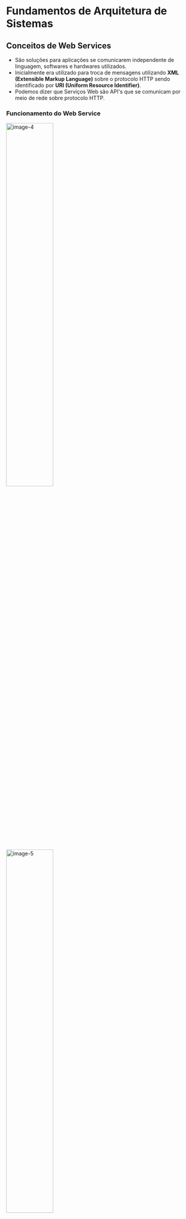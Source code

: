 # Fundamentos de Arquitetura de Sistemas

## Conceitos de Web Services

- São soluções para aplicações se comunicarem independente de linguagem, softwares e hardwares utilizados.
- Inicialmente era utilizado para troca de mensagens utilizando **XML (Extensible Markup Language)** sobre o protocolo HTTP sendo identificado por **URI (Uniform Resource Identifier)**.
- Podemos dizer que Serviços Web são API's que se comunicam por meio de rede sobre protocolo HTTP.

### Funcionamento do Web Service

<img src="..\Imagens\image-4.png" alt="image-4" width="50%" />

<img src="..\Imagens\image-5.png" alt="image-5" width="50%" />

### Vantagens

- Linguagem comum
- Integração
- Reutilização de implementação
- Segurança
- Custos

### Principais Tecnologias

- SOAP
- REST
- XML
- JSON

## SOAP - "Simple Object Access Protocol"

- É um protocolo baseado em XML para acessar serviços web principalmente por HTTP.
- Pode-se dizer que SOAP é uma definição de como o serviços web se comunicam.
- Foi desenvolvido para facilitar integrações entre aplicações.
- Permite integrações entre aplicações, independente de linguagem, pois usa como linguagem comum o XML.
- É independente de plataforma e software.
- Meio de transporte genérico, ou seja, pode ser usado por outros protocolos além do HTTP.

#### XML - "Extensible Markup Language"

- É uma linguagem de marcação criada na década de 90 pela W3C
- Facilita a separação de conteúdo
- Não tem limitação de criação de tags
- Linguagem comum para integração entre aplicações

#### Estrutura SOAP

O "SOAP Message" possui uma estrutura única que deve sempre ser seguida.

<img src="..\Imagens\image-6.png" alt="image-6" width="50%" />

- **SOAP Envelope** é o primeiro elemento do documento e é usado para encapsular toda a mensagem SOAP.
- **SOAP Header** é o elemento onde possui informações de atributos e metadados de requisição.
- **SOAP Body** é o elemento que contém os detalhes da mensagem.

````xml
<soap:Envelope xmlns:soap="http://www.w3.org/2003/05/soap-envelope"
	<soap:Header>
	</soap:Header>
	<soap:Body>
        <m:MetodoEndereco xmlns:m="http://www.example.org/endereco">
            <m:Cidade>Rio de Janeiro</m:Cidade>
            <m:CEP>99999-999</m:CEP>
            <m:Longradouro>Avenida Atlântida</m:Longradouro>
            <m:Numero>99</m:Numero>
        </m:MetodoEndereco>
	</soap:Body>
</soap:Envelope>
````



#### WSDL - "Web Service Description Language"

- Usado para descrever Web Service, funciona como um contrato do serviço.
- A descrição é feito em um documento XML, onde é descrito o serviço, especificações de acesso, operações e métodos.

#### XSD - "XML Schema Definition"

- É um schema no formato XML usado para definir a estrutura de dados que será validada no XML.
- O XSD funciona como uma documentação de como deve ser montado o SOAP Message (XML) que será enviado através de Web Service.

#### Rest - "Representational State Transfer"

- É um estilo de arquitetura de software que define a implementação de serviço web
- Podem trabalhar com os formatos XML, JSON ou outros.

**Vantagens do REST**

- Permite integrações entre aplicações e também entre cliente e servidor em páginas web e aplicações.
- Utiliza dos métodos HTTP para definir a operação que está seno efetuada.
- Arquitetura de fácil compreensão.

<img src="..\Imagens\image-8.png" alt="image-8" width="50%"/>

#### API - "Application Programming Interface"

- São conjuntos de rotinas documentados e disponibilizados por uma aplicação para que outras aplicações possam consumir suas funcionalidades.
- Ficou popular com o aumento dos serviços web.
- As maiores plataformas de tecnologia disponibilizam APIs para acessos de suas funcionalidades, algumas delas são: Facebook, Twitter, Telegram, Whatsapp, GitHub...

#### Principais Métodos HTTP

- **GET** - Solicita a representação de um recurso.
- **POST** - Solicita a criação de um recurso.
- **DELETE** - Solicita a exclusão de um recurso.
- **PUT** - Solicita a atualização de um recurso.

#### JSON - "JavaScript Object Notation"

- Formatação leve utilizada para troca de mensagens entre sistemas.
- Usa-se de uma estrutura de chave e valor e também de listas ordenadas.
- Um dos formatos mais populares e mais utilizados para troca de mensagens entre sistemas.

**Exemplo de arquivo JSON:**

```json
{
	"nome": "Os Vingadores",
    "ano_lancamento": "2019",
    "personagens":[
        {
            "nome": "Thanos"
        },
        {
            "nome": "Homem de Ferro"
        },
        {
            "nome": "Thor"
        }
    ]
}
```

#### Códigos de Estado HTTP

Usado pelo servidor para avisar o cliente sobre o estado da operação

- **1xx** - Informativo
- **2xx** - Sucesso
- **3xx** - Redirecionamento
- **4xx** - Erro do cliente
- **5xx** - Erro do Servidor

#### Referencia de Software e sites

https://www.soapui.org/ - **SoapUI** - É um aplicativo de teste de serviço da Web de código aberto para Simple Object Access Protocol e transferências de estado representacional.

https://soapclient.com/XML/soapresponder.wsdl - WebService público para testes.

https://www.postman.com/ - **Postman** - Aplicação para desenvolvimento de APIs.



## Conceitos de Arquitetura em Aplicações para internet

#### Tipos de Arquiteturas de sistemas

<img src="..\Imagens\image-9.png" alt="image-9" width="50%"/>

<img src="..\Imagens\image-10.png" alt="image-10" width="50%"/>

<img src="..\Imagens\image-11.png" alt="image-11" width="50%"/>

<img src="..\Imagens\image-12.png" alt="image-12" width="50%"/>

<img src="..\Imagens\image-13.png" alt="image-13" width="50%"/>

<img src="..\Imagens\image-14.png" alt="image-14" width="50%"/>

<img src="..\Imagens\image-15.png" alt="image-15" width="50%"/>

<img src="..\Imagens\image-16.png" alt="image-16" width="50%"/>

<img src="..\Imagens\image-17.png" alt="image-17" width="50%"/>

## Conceitos de Internet das Coisas (IoT)

Internet das coisas é um conceito que se refere à interconexão digital de objetos cotidianos com a internet, conexão dos objetos mais do que das pessoas. Em outras palavras, a internet das coisas nada mais é que uma rede de objetos físicos capaz de reunir e de transmitir dados.

### Por que conectar as coisas?

- Embutir sensores em objetos do dia-a-dia.
- Coletar dados dos sensores.
- Usar o dado para tomar decisão.

<img src="..\Imagens\image-18.png" alt="image-16" width="50%"/>

#### Exemplos de utilização

- Smart building (Edifícios inteligentes)
- Smart Home (Casas inteligentes)
- Dispositivos vestiveis
- Agricultura
- Smart Transportation (Transporte inteligente)
- RFID Supply Chain (Corrente de suplemento) - Rastreio de objetos por meio de etiquetas RFID
- Energy Efficiency (Energia Eficiente)

#### Desafios da Internet das Coisas

1. Privacidade e Segurança
2. Quantidade exponencial de dispositivos conectados na rede
3. Ser capaz de processar e armazenar uma enorme quantidade de informações
4. Gerar valor a partir dos dados coletados

### Things

<img src="..\Imagens\image-33.png" alt="image-33" width="50%"/>

### Exemplos de plataformas para IoT

#### Arduino

- Plataforma de prototipagem
- Com Entradas/Saídas
- Desenvolvedor escreve em C/C++
- Interface serial ou USB
- Shields

<img src="..\Imagens\image-19.png" alt="image-19" width="50%"/>

**Código de exemplo para o Arduino**

````c
# include<WProgram.h>

void setup () {
    pinMode (LED_PIN, OUTPUT);	// habilita o pino 13 para saída digital (OUTPUT).
}

void loop () {
    digitalWrite (LED_PIN, HIGH);  // liga o LED.
    delay (1000);                  // espera 1 segundo (1000 milisegundos).
    digitalWrite (LED_PIN, LOW);   // desliga o LED.
    delay (1000);                  // espera 1 segundo.
}

int main(void)
{
    // define LED_PIN 13
    int LED_PIN = 13;
    
    init();
    
    setup();
    
    for (;;)
        loop();
    
    return 0;
}
````

#### MCUs - Microcontrolador de chip único

- sistema operacional real time
- Embarcado
- Uso industrial, médico, militar, transporte

<img src="..\Imagens\image-20.png" alt="image-20" width="50%"/>

#### Raspberry Pi - Microcomputador

- Computador completo
- Hardware integrado em uma única placa
- Roda SO Linux ou Windows
- Uso doméstico e comercial

<img src="..\Imagens\image-21.png" alt="image-21" width="50%"/>

### O protocolo de comunicação

#### MQTT

- Base na pilha do TCP/IP
- Protocolo de mensagem assíncrona (M2M)
- Criado pela IBM para conectar sensores de pipelines de petróleo a satélites
- Padrão OASIS suportado pelas linguagens de programação mais populares

<img src="..\Imagens\image-22.png" alt="image-22" width="50%"/>

**Modelo Cliente Servidor**

<img src="..\Imagens\image-23.png" alt="image-23" width="50%"/>

**Modelo Publish/Subscribe**

<img src="..\Imagens\image-24.png" alt="image-24" width="50%"/>

<img src="..\Imagens\image-25.png" alt="image-25" width="50%"/>

<img src="..\Imagens\image-26.png" alt="image-26" width="50%"/>

<img src="..\Imagens\image-27.png" alt="image-27" width="50%"/>

<img src="..\Imagens\image-28.png" alt="image-28" width="50%"/>

<img src="..\Imagens\image-29.png" alt="image-29" width="50%"/>

<img src="..\Imagens\image-30.png" alt="image-30" width="50%"/>

<img src="..\Imagens\image-31.png" alt="image-31" width="50%"/>

<img src="..\Imagens\image-32.png" alt="image-32" width="50%"/>

### Cloud

<img src="..\Imagens\image-34.png" alt="image-34" width="50%"/>

<img src="..\Imagens\image-35.png" alt="image-35" width="50%"/>

<img src="..\Imagens\image-36.png" alt="image-36" width="50%"/>

### Estudo de caso

<img src="..\Imagens\image-37.png" alt="image-37" width="50%"/>

<img src="..\Imagens\image-38.png" alt="image-38" width="50%"/>

<img src="..\Imagens\image-39.png" alt="image-39" width="50%"/>

<img src="..\Imagens\image-40.png" alt="image-40" width="50%"/>

<img src="..\Imagens\image-41.png" alt="image-41" width="50%"/>

<img src="..\Imagens\image-42.png" alt="image-42" width="50%"/>

<img src="..\Imagens\image-43.png" alt="image-43" width="50%"/>

